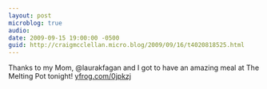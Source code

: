 ```yaml
---
layout: post
microblog: true
audio: 
date: 2009-09-15 19:00:00 -0500
guid: http://craigmcclellan.micro.blog/2009/09/16/t4020818525.html
---
```

Thanks to my Mom, @laurakfagan and I got to have an amazing meal at The Melting Pot tonight! [yfrog.com/0jpkzj](http://yfrog.com/0jpkzj)
